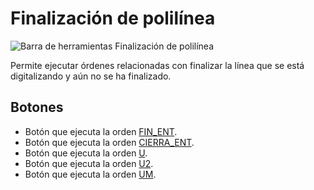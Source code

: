 # Finalización de polilínea

![Barra de herramientas Finalización de polilínea](../../../../.gitbook/assets/FinalizacionPolilinea.PNG)

Permite ejecutar órdenes relacionadas con finalizar la línea que se está digitalizando y aún no se ha finalizado.

## Botones

* Botón que ejecuta la orden [FIN_ENT](../ventana-de-dibujo/ordenes/f/fin-ent.md).
* Botón que ejecuta la orden [CIERRA_ENT](../ventana-de-dibujo/ordenes/c/cierra-ent.md).
* Botón que ejecuta la orden [U](../ventana-de-dibujo/ordenes/u/u.md).
* Botón que ejecuta la orden [U2](../ventana-de-dibujo/ordenes/u/u2.md).
* Botón que ejecuta la orden [UM](../ventana-de-dibujo/ordenes/u/um.md).
